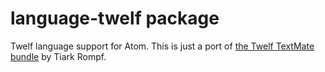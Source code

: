 # language-twelf package

Twelf language support for Atom. This is just a port of [the Twelf
TextMate bundle](https://github.com/standardml/twelf/tree/master/tools/textmate)
by Tiark Rompf.
